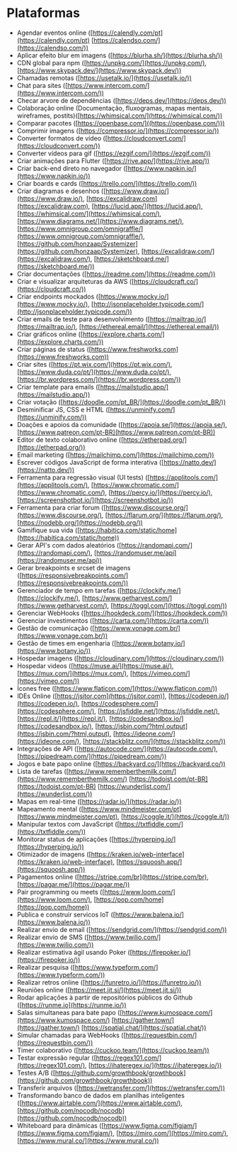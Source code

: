 # Plataformas

- Agendar eventos online ([https://calendly.com/pt](https://calendly.com/pt) [https://calendso.com/](https://calendso.com/))
- Aplicar efeito blur em imagens ([https://blurha.sh/](https://blurha.sh/))
- CDN global para npm ([https://unpkg.com/](https://unpkg.com/), [https://www.skypack.dev/](https://www.skypack.dev/))
- Chamadas remotas ([https://usetalk.io/](https://usetalk.io/))
- Chat para sites ([https://www.intercom.com/](https://www.intercom.com/))
- Checar arvore de dependências ([https://deps.dev/](https://deps.dev/))
- Colaboração online (Documentação, fluxogramas, mapas mentais, wireframes, postits)([https://whimsical.com/](https://whimsical.com/))
- Comparar pacotes ([https://openbase.com/]((https://openbase.com/)))
- Comprimir imagens ([https://compressor.io/](https://compressor.io/))
- Converter formatos de vídeo ([https://cloudconvert.com/](https://cloudconvert.com/))
- Converter vídeos para gif ([https://ezgif.com/](https://ezgif.com/))
- Criar animações para Flutter ([https://rive.app/](https://rive.app/))
- Criar back-end direto no navegador ([https://www.napkin.io/](https://www.napkin.io/))
- Criar boards e cards ([https://trello.com/](https://trello.com/))
- Criar diagramas e desenhos ([https://www.draw.io/](https://www.draw.io/), [https://excalidraw.com](https://excalidraw.com), [https://lucid.app/](https://lucid.app/), [https://whimsical.com/](https://whimsical.com/), [https://www.diagrams.net/](https://www.diagrams.net/), [https://www.omnigroup.com/omnigraffle/](https://www.omnigroup.com/omnigraffle/), [https://github.com/honzaap/Systemizer](https://github.com/honzaap/Systemizer), [https://excalidraw.com/](https://excalidraw.com/), [https://sketchboard.me/](https://sketchboard.me/))
- Criar documentações ([https://readme.com/](https://readme.com/))
- Criar e visualizar arquiteturas da AWS ([https://cloudcraft.co/](https://cloudcraft.co/))
- Criar endpoints mockados ([https://www.mocky.io/](https://www.mocky.io/), [http://jsonplaceholder.typicode.com/](http://jsonplaceholder.typicode.com/))
- Criar emails de teste para desenvolvimento ([https://mailtrap.io/](https://mailtrap.io/), [https://ethereal.email/](https://ethereal.email/))
- Criar gráficos online ([https://explore.charts.com/](https://explore.charts.com/))
- Criar páginas de status ([https://www.freshworks.com](https://www.freshworks.com))
- Criar sites ([https://pt.wix.com/](https://pt.wix.com/), [https://www.duda.co/pt/](https://www.duda.co/pt/), [https://br.wordpress.com/](https://br.wordpress.com/))
- Criar template para emails ([https://mailstudio.app/](https://mailstudio.app/))
- Criar votação ([https://doodle.com/pt_BR/](https://doodle.com/pt_BR/))
- Desminificar JS, CSS e HTML ([https://unminify.com/](https://unminify.com/))
- Doações e apoios da comunidade ([https://apoia.se/](https://apoia.se/), [https://www.patreon.com/pt-BR](https://www.patreon.com/pt-BR))
- Editor de texto colaborativo online ([https://etherpad.org/](https://etherpad.org/))
- Email marketing ([https://mailchimp.com/](https://mailchimp.com/))
- Escrever códigos JavaScript de forma interativa ([https://natto.dev/](https://natto.dev/))
- Ferramenta para regressão visual (UI tests) ([https://applitools.com/](https://applitools.com/), [https://www.chromatic.com/](https://www.chromatic.com/), [https://percy.io/](https://percy.io/), [https://screenshotbot.io/](https://screenshotbot.io/))
- Ferramenta para criar forum ([https://www.discourse.org/](https://www.discourse.org/), [https://flarum.org/](https://flarum.org/), [https://nodebb.org/](https://nodebb.org/))
- Gamifique sua vida ([https://habitica.com/static/home](https://habitica.com/static/home))
- Gerar API's com dados aleatórios ([https://randomapi.com/](https://randomapi.com/), [https://randomuser.me/api](https://randomuser.me/api))
- Gerar breakpoints e srcset de imagens ([https://responsivebreakpoints.com/](https://responsivebreakpoints.com/))
- Gerenciador de tempo em tarefas ([https://clockify.me/](https://clockify.me/), [https://www.getharvest.com/](https://www.getharvest.com/), [https://toggl.com/](https://toggl.com/))
- Gerenciar WebHooks ([https://hookdeck.com/](https://hookdeck.com/))
- Gerenciar investimentos ([https://carta.com/](https://carta.com/))
- Gestão de comunicação ([https://www.vonage.com.br/](https://www.vonage.com.br/))
- Gestão de times em engenharia ([https://www.botany.io/](https://www.botany.io/))
- Hospedar imagens ([https://cloudinary.com/](https://cloudinary.com/))
- Hospedar videos ([https://muse.ai/](https://muse.ai/), [https://mux.com/](https://mux.com/), [https://vimeo.com/](https://vimeo.com/))
- Ícones free ([https://www.flaticon.com/](https://www.flaticon.com/))
- IDEs Online ([https://jsitor.com](https://jsitor.com)], [https://codepen.io/](https://codepen.io/), [https://codesphere.com/](https://codesphere.com/), [https://jsfiddle.net/](https://jsfiddle.net/), [https://repl.it/](https://repl.it/), [https://codesandbox.io/](https://codesandbox.io/), [https://jsbin.com/?html,output](https://jsbin.com/?html,output), [https://ideone.com/](https://ideone.com/), [https://stackblitz.com/](https://stackblitz.com/))
- Integrações de API ([https://autocode.com/](https://autocode.com/), [https://pipedream.com/](https://pipedream.com/))
- Jogos e bate papo online ([https://backyard.co/](https://backyard.co/))
- Lista de tarefas ([https://www.rememberthemilk.com/](https://www.rememberthemilk.com/) [https://todoist.com/pt-BR](https://todoist.com/pt-BR) [https://wunderlist.com/](https://wunderlist.com/))
- Mapas em real-time ([https://radar.io/](https://radar.io/))
- Mapeamento mental ([https://www.mindmeister.com/pt](https://www.mindmeister.com/pt), [https://coggle.it/](https://coggle.it/))
- Manipular textos com JavaScript ([https://txtfiddle.com/](https://txtfiddle.com/))
- Monitorar status de aplicações ([https://hyperping.io/](https://hyperping.io/))
- Otimizador de imagens ([https://kraken.io/web-interface](https://kraken.io/web-interface), [https://squoosh.app/](https://squoosh.app/))
- Pagamentos online ([https://stripe.com/br](https://stripe.com/br), [https://pagar.me/](https://pagar.me/))
- Pair programming ou meets ([https://www.loom.com/](https://www.loom.com/), [https://pop.com/home](https://pop.com/home))
- Publica e construir servicos IoT ([https://www.balena.io/](https://www.balena.io/))
- Realizar envio de email ([https://sendgrid.com/](https://sendgrid.com/))
- Realizar envio de SMS ([https://www.twilio.com/](https://www.twilio.com/))
- Realizar estimativa ágil usando Poker ([https://firepoker.io/](https://firepoker.io/))
- Realizar pesquisa ([https://www.typeform.com/](https://www.typeform.com/))
- Realizar retros online ([https://funretro.io/](https://funretro.io/))
- Reuniões online ([https://meet.jit.si/](https://meet.jit.si/))
- Rodar aplicações à partir de repositórios públicos do Github ([https://runme.io](https://runme.io/))
- Salas simultaneas para bate papo ([https://www.kumospace.com/](https://www.kumospace.com/) [https://gather.town/](https://gather.town/) [https://spatial.chat/](https://spatial.chat/))
- Simular chamadas para WebHooks ([https://requestbin.com/](https://requestbin.com/))
- Timer colaborativo ([https://cuckoo.team/](https://cuckoo.team/))
- Testar expressão regular ([https://regex101.com/](https://regex101.com/), [https://ihateregex.io/](https://ihateregex.io/))
- Testes A/B ([https://github.com/growthbook/growthbook](https://github.com/growthbook/growthbook))
- Transferir arquivos ([https://wetransfer.com/](https://wetransfer.com/))
- Transformando banco de dados em planilhas inteligentes ([https://www.airtable.com/](https://www.airtable.com/), [https://github.com/nocodb/nocodb](https://github.com/nocodb/nocodb))
- Whiteboard para dinâmicas ([https://www.figma.com/figjam/](https://www.figma.com/figjam/), [https://miro.com/](https://miro.com/), [https://www.mural.co/](https://www.mural.co/))
